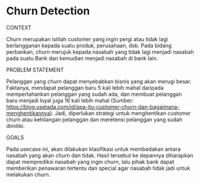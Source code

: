 # Churn Detection

CONTEXT

Churn merupakan istilah customer yang ingin pergi atau tidak lagi berlangganan kepada suatu produk, perusahaan, dsb. Pada bidang perbankan, churn merujuk kepada nasabah yang tidak lagi menjadi nasabah pada suatu Bank dan kemudian menjadi nasabah di bank lain.

PROBLEM STATEMENT

Pelanggan yang churn dapat menyebabkan bisnis yang akan merugi besar. Faktanya, mendapat pelanggan baru 5 kali lebih mahal daripada mempertahankan pelanggan yang sudah ada, dan membuat pelanggan baru menjadi loyal juga 16 kali lebih mahal (Sumber: https://blog.usetada.com/id/apa-itu-customer-churn-dan-bagaimana-menghentikannya). Jadi, diperlukan strategi untuk menghentikan customer churn atau kehilangan pelanggan dan meretensi pelanggan yang sudah dimiliki.

GOALS

Pada usecase ini, akan dilakukan klasifikasi untuk membedakan antara nasabah yang akan churn dan tidak. Hasil tersebut ke depannya diharapkan dapat memprediksi nasabah yang ingin churn, lalu pihak bank dapat memberikan penawaran tertentu dan special agar nasabah tidak jadi untuk melakukan churn.
